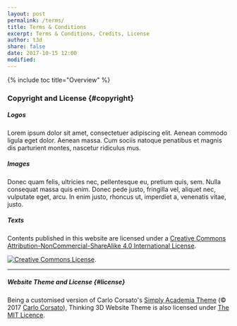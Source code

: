 ```yaml
---
layout: post
permalink: /terms/
title: Terms & Conditions
excerpt: Terms & Conditions, Credits, License
author: t3d
share: false
date: 2017-10-15 12:00
modified:
---
```



<a name="termstoc"></a>
{% include toc title="Overview" %}

### Copyright and License {#copyright}

##### Logos
Lorem ipsum dolor sit amet, consectetuer adipiscing elit. Aenean commodo ligula eget dolor. Aenean massa. Cum sociis natoque penatibus et magnis dis parturient montes, nascetur ridiculus mus.

##### Images
Donec quam felis, ultricies nec, pellentesque eu, pretium quis, sem. Nulla consequat massa quis enim. Donec pede justo, fringilla vel, aliquet nec, vulputate eget, arcu. In enim justo, rhoncus ut, imperdiet a, venenatis vitae, justo.

##### Texts
Contents published in this website are licensed under a <a rel="license" href="http://creativecommons.org/licenses/by-nc-sa/4.0/">Creative Commons Attribution-NonCommercial-ShareAlike 4.0 International License</a>.

<a rel="license" href="http://creativecommons.org/licenses/by-nc-sa/4.0/"><img alt="Creative Commons License" style="border-width:0" src="https://i.creativecommons.org/l/by-nc-sa/4.0/88x31.png" /></a>.

---

##### Website Theme and License {#license}
Being a customised version of Carlo Corsato's [Simply Academia Theme](https://github.com/carlocorsato/simply-academia) (&copy; 2017 [Carlo Corsato](#carlocorsato)), Thinking 3D Website Theme is also licensed under [The MIT Licence](https://en.wikipedia.org/wiki/MIT_License).
